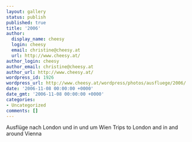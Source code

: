 ```yaml
---
layout: gallery
status: publish
published: true
title: '2006'
author:
  display_name: cheesy
  login: cheesy
  email: christine@cheesy.at
  url: http://www.cheesy.at/
author_login: cheesy
author_email: christine@cheesy.at
author_url: http://www.cheesy.at/
wordpress_id: 1926
wordpress_url: http://www.cheesy.at/wordpress/photos/ausfluege/2006/
date: '2006-11-08 00:00:00 +0000'
date_gmt: '2006-11-08 00:00:00 +0000'
categories:
- Uncategorized
comments: []
---
```

<!--:de-->Ausflüge nach London und in und um Wien
<!--:--><!--:en-->Trips to London and in and around Vienna
<!--:-->
